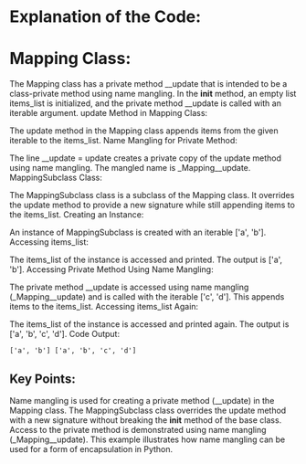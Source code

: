 # Explanation of the Code:

# Mapping Class:

The Mapping class has a private method __update that is intended to be a class-private method using name mangling.
In the __init__ method, an empty list items_list is initialized, and the private method __update is called with an iterable argument.
update Method in Mapping Class:

The update method in the Mapping class appends items from the given iterable to the items_list.
Name Mangling for Private Method:

The line __update = update creates a private copy of the update method using name mangling. The mangled name is _Mapping__update.
MappingSubclass Class:

The MappingSubclass class is a subclass of the Mapping class.
It overrides the update method to provide a new signature while still appending items to the items_list.
Creating an Instance:

An instance of MappingSubclass is created with an iterable ['a', 'b'].
Accessing items_list:

The items_list of the instance is accessed and printed. The output is ['a', 'b'].
Accessing Private Method Using Name Mangling:

The private method __update is accessed using name mangling (_Mapping__update) and is called with the iterable ['c', 'd']. This appends items to the items_list.
Accessing items_list Again:

The items_list of the instance is accessed and printed again. The output is ['a', 'b', 'c', 'd'].
Code Output:

`['a', 'b']
['a', 'b', 'c', 'd']`

## Key Points:

Name mangling is used for creating a private method (__update) in the Mapping class.
The MappingSubclass class overrides the update method with a new signature without breaking the __init__ method of the base class.
Access to the private method is demonstrated using name mangling (_Mapping__update).
This example illustrates how name mangling can be used for a form of encapsulation in Python.



